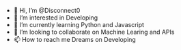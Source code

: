 - 👋 Hi, I’m @Disconnect0
- 👀 I’m interested in Developing
- 🌱 I’m currently learning Python and Javascript
- 💞️ I’m looking to collaborate on Machine Learing and APIs
- 📫 How to reach me Dreams on Developing

<!---
Disconnect0/Disconnect0 is a ✨ special ✨ repository because its `README.md` (this file) appears on your GitHub profile.
You can click the Preview link to take a look at your changes.
--->
